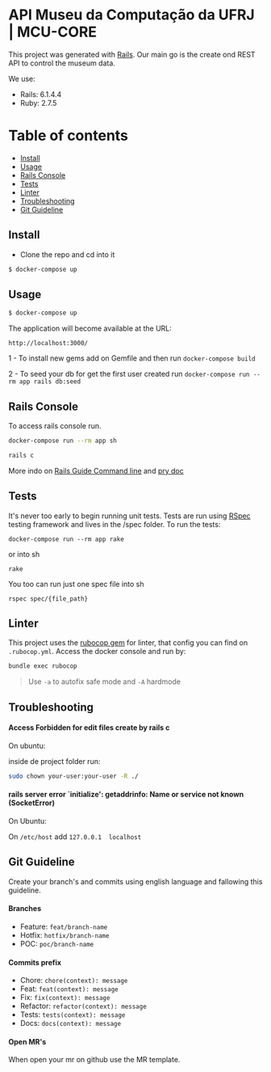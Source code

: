 # API Museu da Computação da UFRJ  | MCU-CORE

This project was generated with [Rails](https://guides.rubyonrails.org/v6.1/). Our main go is the create ond REST API to control the museum data.


We use:
 - Rails: 6.1.4.4
 - Ruby: 2.7.5

Table of contents
=================

  * [Install](#install)
  * [Usage](#usage)
  * [Rails Console](#rails-console)
  * [Tests](#tests)
  * [Linter](#linter)
  * [Troubleshooting](#troubleshooting)
  * [Git Guideline](#git-guideline)

## Install

+ Clone the repo and cd into it

``` bash
$ docker-compose up
```

## Usage

```bash
$ docker-compose up
```

The application will become available at the URL:

```
http://localhost:3000/
```

1 - To install new gems add on Gemfile and then run `docker-compose build`

2 - To seed your db for get the first user created run `docker-compose run --rm app rails db:seed`

## Rails Console

To access rails console run.

```bash
docker-compose run --rm app sh
```

```bash 
rails c
``` 

More indo on [Rails Guide Command line](https://guides.rubyonrails.org/command_line.html) and [pry doc](http://pry.github.io)


## Tests

It's never too early to begin running unit tests. Tests are run using [RSpec](https://github.com/rspec/rspec-rails) testing framework and lives in the /spec folder. To run the tests:

```
docker-compose run --rm app rake
```
or into sh 

```
rake
```

You too can run just one spec file into sh

```
rspec spec/{file_path}

```

## Linter

This project uses the [rubocop gem](https://guides.rubyonrails.org/testing.html) for linter, that config you can find on `.rubocop.yml`. Access the docker console and run by:

```bash
bundle exec rubocop 
```

> Use `-a` to autofix safe mode  and `-A` hardmode 

## Troubleshooting 

#### Access Forbidden  for edit files create by rails c

On ubuntu: 

inside de project folder run: 

```bash 
sudo chown your-user:your-user -R ./
```

#### rails server error `initialize': getaddrinfo: Name or service not known (SocketError)

On Ubuntu: 

On `/etc/host` add `127.0.0.1  localhost`

## Git Guideline
Create your branch's and commits using english language and fallowing this guideline.

#### Branches
- Feature:  `feat/branch-name`
- Hotfix: `hotfix/branch-name`
- POC: `poc/branch-name`

#### Commits prefix
- Chore: `chore(context): message`
- Feat: `feat(context): message`
- Fix: `fix(context): message`
- Refactor: `refactor(context): message`
- Tests: `tests(context): message`
- Docs: `docs(context): message`

#### Open MR's

When open your mr on github use the MR template.
